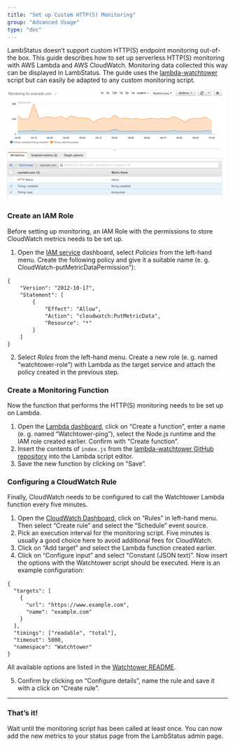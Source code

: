 ```yaml
---
title: "Set up Custom HTTP(S) Monitoring"
group: "Advanced Usage"
type: "doc"
---
```


LambStatus doesn’t support custom HTTP(S) endpoint monitoring out-of-the box. This guide describes how to set up serverless HTTP(S) monitoring with AWS Lambda and AWS CloudWatch. Monitoring data collected this way can be displayed in LambStatus. The guide uses the [lambda-watchtower](https://github.com/wmnnd/lambda-watchtower) script but can easily be adapted to any custom monitoring script.

![Cloud Watch Metrics](CloudWatchMetrics.png)


### Create an IAM Role

Before setting up monitoring, an IAM Role with the permissions to store CloudWatch metrics needs to be set up.

1. Open the [IAM service](https://console.aws.amazon.com/iam/) dashboard, select *Policies* from the left-hand menu. Create the following policy and give it a suitable name (e. g. CloudWatch-putMetricDataPermission”):
```
{
    "Version": "2012-10-17",
    "Statement": [
        {
            "Effect": "Allow",
            "Action": "cloudwatch:PutMetricData",
            "Resource": "*"
        }
    ]
}
```
2. Select *Roles* from the left-hand menu. Create a new role  (e. g. named “watchtower-role”) with Lambda as the target service and attach the policy created in the previous step.


### Create a Monitoring Function

Now the function that performs the HTTP(S) monitoring needs to be set up on Lambda.

1. Open the [Lambda dashboard](https://console.aws.amazon.com/lambda/), click on “Create a function”, enter a name (e. g. named “Watchtower-ping”), select the Node.js runtime and the IAM role created earlier. Confirm with “Create function”.
2. Insert the contents of `index.js` from the [lambda-watchtower GitHub repository](https://github.com/wmnnd/lambda-watchtower) into the Lambda script editor.
3. Save the new function by clicking on “Save”.

### Configuring a CloudWatch Rule

Finally, CloudWatch needs to be configured to call the Watchtower Lambda function every five minutes.

1. Open the [CloudWatch Dashboard](https://console.aws.amazon.com/cloudwatch/), click on “Rules” in left-hand menu. Then select “Create rule” and select the “Schedule” event source.
2. Pick an execution interval for the monitoring script. Five minutes is usually a good choice here to avoid additional fees for CloudWatch.
3. Click on “Add target” and select the Lambda function created earlier.
4. Click on “Configure input” and select “Constant (JSON text)”. Now insert the options with the Watchtower script should be executed. Here is an example configuration:

```(json)
{
  "targets": [
    {
      "url": "https://www.example.com",
      "name": "example.com"
    }
  ],
  "timings": ["readable", "total"],
  "timeout": 5000,
  "namespace": "Watchtower"
}
```
All available options are listed in the [Watchtower README](https://github.com/wmnnd/lambda-watchtower/blob/master/README.md).

5. Confirm by clicking on “Configure details”, name the rule and save it with a click on “Create rule”.

---

### That’s it!
Wait until the monitoring script has been called at least once. You can now add the new metrics to your status page from the LambStatus admin page.
